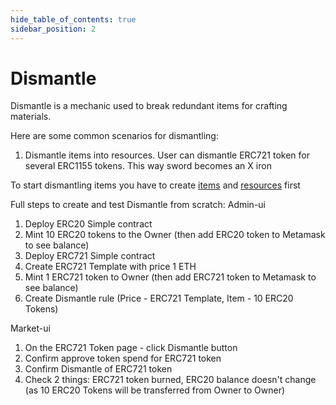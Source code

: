 ```yaml
---
hide_table_of_contents: true
sidebar_position: 2
---
```


# Dismantle

Dismantle is a mechanic used to break redundant items for crafting materials.

Here are some common scenarios for dismantling:

1. Dismantle items into resources. User can dismantle ERC721 token for several ERC1155 tokens.
   This way sword becomes an X iron

To start dismantling items you have to create  [items](/admin/hierarchy/ERC721/template/)
and [resources](/admin/hierarchy/ERC1155/template/) first

Full steps to create and test Dismantle from scratch:
Admin-ui
1. Deploy ERC20 Simple contract
2. Mint 10 ERC20 tokens to the Owner (then add ERC20 token to Metamask to see balance)
3. Deploy ERC721 Simple contract
4. Create ERC721 Template with price 1 ETH
5. Mint 1 ERC721 token to Owner (then add ERC721 token to Metamask to see balance)
6. Create Dismantle rule (Price - ERC721 Template, Item - 10 ERC20 Tokens)

Market-ui
1. On the ERC721 Token page - click Dismantle button 
2. Confirm approve token spend for ERC721 token 
3. Confirm Dismantle of ERC721 token 
4. Check 2 things: ERC721 token burned, ERC20 balance doesn't change
    (as 10 ERC20 Tokens will be transferred from Owner to Owner)